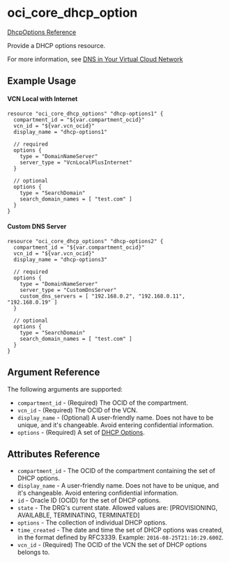 # oci\_core\_dhcp\_option

[DhcpOptions Reference][82b94f0a]

  [82b94f0a]: https://docs.us-phoenix-1.oraclecloud.com/api/#/en/iaas/20160918/DhcpOptions/ "DhcpOptionsReference"

Provide a DHCP options resource.

For more information, see
[DNS in Your Virtual Cloud Network](https://docs.us-phoenix-1.oraclecloud.com/Content/Network/Concepts/dns.htm)

## Example Usage

#### VCN Local with Internet
```
resource "oci_core_dhcp_options" "dhcp-options1" {
  compartment_id = "${var.compartment_ocid}"
  vcn_id = "${var.vcn_ocid}"
  display_name = "dhcp-options1"

  // required
  options {
    type = "DomainNameServer"
    server_type = "VcnLocalPlusInternet"
  }

  // optional
  options {
    type = "SearchDomain"
    search_domain_names = [ "test.com" ]
  }
}
```

#### Custom DNS Server

```
resource "oci_core_dhcp_options" "dhcp-options2" {
  compartment_id = "${var.compartment_ocid}"
  vcn_id = "${var.vcn_ocid}"
  display_name = "dhcp-options3"

  // required
  options {
    type = "DomainNameServer"
    server_type = "CustomDnsServer"
    custom_dns_servers = [ "192.168.0.2", "192.168.0.11", "192.168.0.19" ]
  }

  // optional
  options {
    type = "SearchDomain"
    search_domain_names = [ "test.com" ]
  }
}
```

## Argument Reference

The following arguments are supported:

* `compartment_id` - (Required) The OCID of the compartment.
* `vcn_id` - (Required) The OCID of the VCN.
* `display_name` - (Optional) A user-friendly name. Does not have to be unique, and it's changeable. Avoid entering confidential information.
* `options` - (Required) A set of [DHCP Options](https://docs.us-phoenix-1.oraclecloud.com/api/#/en/iaas/20160918/DhcpDnsOption/).

## Attributes Reference
* `compartment_id` - The OCID of the compartment containing the set of DHCP options.
* `display_name` - A user-friendly name. Does not have to be unique, and it's changeable. Avoid entering confidential information.
* `id` - Oracle ID (OCID) for the set of DHCP options.
* `state` - The DRG's current state. Allowed values are: [PROVISIONING, AVAILABLE, TERMINATING, TERMINATED]
* `options` - The collection of individual DHCP options.
* `time_created` - The date and time the set of DHCP options was created, in the format defined by RFC3339. Example: `2016-08-25T21:10:29.600Z`.
* `vcn_id` - (Required) The OCID of the VCN the set of DHCP options belongs to.
